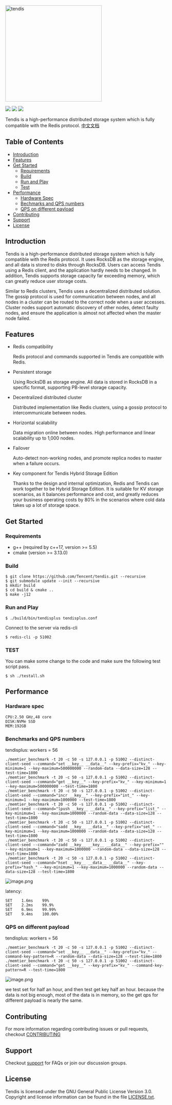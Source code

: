 <img src="pic/tendis.svg" width = "300" alt="tendis"/> 

[![](https://img.shields.io/badge/license-GPLv3-green)](https://github.com/Tencent/Tendis/blob/master/LICENSE.txt) ![](https://img.shields.io/badge/Platform-Linux_x64-orange) [![](https://img.shields.io/badge/PRs-Welcome-orange)](https://github.com/Tencent/Tendis/pulls)

Tendis is a high-performance distributed storage system which is fully compatible with the Redis protocol. [中文文档](http://tendis.cn)

## Table of Contents
- [Introduction](#Introduction)
- [Features](#Features)
- [Get Started](#Get-Started)
  - [Requirements](#Requirements)
  - [Build](#Build)
  - [Run and Play](#Run-and-Play)
  - [Test](#Test)
- [Performance](#Performance)
  - [Hardware Spec](#Hardware-spec)
  - [Bechmarks and QPS numbers](#Bechmarks-and-QPS-numbers)
  - [QPS on different payload](#QPS-on-different-payload)
- [Contributing](#Contributing)
- [Support](#Support)
- [License](#License)
## Introduction

Tendis is a high-performance distributed storage system which is fully compatible with the Redis protocol. It uses RocksDB as the storage engine, and all data is stored to disks through RocksDB. Users can access Tendis using a Redis client, and the application hardly needs to be changed. In addition, Tendis supports storage capacity far exceeding memory, which can greatly reduce user storage costs.

Similar to Redis clusters, Tendis uses a decentralized distributed solution. The gossip protocol is used for communication between nodes, and all nodes in a cluster can be routed to the correct node when a user accesses. Cluster nodes support automatic discovery of other nodes, detect faulty nodes, and ensure the application is almost not affected when the master node failed.

## Features

- Redis compatibility

  Redis protocol and commands supported in Tendis are compatible with Redis.
  
- Persistent storage

  Using RocksDB as storage engine. All data is stored in RocksDB in a specific format, supporting PB-level storage capacity.

- Decentralized distributed cluster

  Distributed implementation like Redis clusters, using a gossip protocol to intercommunicate between nodes.

- Horizontal scalability

  Data migration online between nodes. High performance and linear scalability up to 1,000 nodes.

- Failover

  Auto-detect non-working nodes, and promote replica nodes to master when a failure occurs.

- Key component for Tendis Hybrid Storage Edition

  Thanks to the design and internal optimization, Redis and Tendis can work together to be Hybrid Storage Edition. It is suitable for KV storage scenarios, as it balances performance and cost, and greatly reduces your business operating costs by 80% in the scenarios where cold data takes up a lot of storage space.

## Get Started

### Requirements

* g++ (required by c++17, version >= 5.5)
* cmake (version >= 3.13.0)

### Build

```
$ git clone https://github.com/Tencent/tendis.git --recursive
$ git submodule update --init --recursive
$ mkdir build
$ cd build & cmake ..
$ make -j12
```

### Run and Play
```
$ ./build/bin/tendisplus tendisplus.conf
```
Connect to the server via redis-cli
```
$ redis-cli -p 51002
```

### TEST
You can make some change to the code and make sure the following test  script pass.
```
$ sh ./testall.sh
```

## Performance

### Hardware spec

```
CPU:2.50 GHz,48 core
DISK:NVMe SSD
MEM:192GB
```

### Benchmarks and QPS numbers

tendisplus: workers = 56
```
./memtier_benchmark -t 20 -c 50 -s 127.0.0.1 -p 51002 --distinct-client-seed --command="set __key__ __data__" --key-prefix="kv_" --key-minimum=1 --key-maximum=500000000 --random-data --data-size=128 --test-time=1800
./memtier_benchmark -t 20 -c 50 -s 127.0.0.1 -p 51002 --distinct-client-seed --command="get __key__" --key-prefix="kv_" --key-minimum=1 --key-maximum=500000000 --test-time=1800
./memtier_benchmark -t 20 -c 50 -s 127.0.0.1 -p 51002 --distinct-client-seed --command="incr __key__" --key-prefix="int_" --key-minimum=1 --key-maximum=1000000 --test-time=1800
./memtier_benchmark -t 20 -c 50 -s 127.0.0.1 -p 51002 --distinct-client-seed --command="lpush __key__ __data__" --key-prefix="list_" --key-minimum=1 --key-maximum=1000000 --random-data --data-size=128 --test-time=1800
./memtier_benchmark -t 20 -c 50 -s 127.0.0.1 -p 51002 --distinct-client-seed --command="sadd __key__ __data__" --key-prefix="set_" --key-minimum=1 --key-maximum=1000000 --random-data --data-size=128 --test-time=1800
./memtier_benchmark -t 20 -c 50 -s 127.0.0.1 -p 51002 --distinct-client-seed --command="zadd __key__ __key__ __data__" --key-prefix="" --key-minimum=1 --key-maximum=1000000 --random-data --data-size=128 --test-time=1800
./memtier_benchmark -t 20 -c 50 -s 127.0.0.1 -p 51002 --distinct-client-seed --command="hset __key__ __data__ __data__" --key-prefix="hash_" --key-minimum=1 --key-maximum=1000000 --random-data --data-size=128 --test-time=1800
```
   ![image.png](pic/qps.png)

latency:
```
SET    1.6ms    99%
SET    2.2ms    99.9%
SET    6.9ms    99.99%
SET    9.4ms    100.00%
```

###  QPS on different payload

tendisplus: workers = 56
```
./memtier_benchmark -t 20 -c 50 -s 127.0.0.1 -p 51002 --distinct-client-seed --command="set __key__ __data__" --key-prefix="kv_" --command-key-pattern=R --random-data --data-size=128 --test-time=1800
./memtier_benchmark -t 20 -c 50 -s 127.0.0.1 -p 51002 --distinct-client-seed --command="get __key__" --key-prefix="kv_" --command-key-pattern=R --test-time=1800
```
![image.png](pic/qps_payload.png)

we test set for half an hour, and then test get key half an hour. because the data is not big enough, most of the data is in memory, so the get qps for different payload is nearly the same.

## Contributing

For more information regarding contributing issues or pull requests, checkout [CONTRIBUTING](CONTRIBUTING.md)

## Support

Checkout [support](http://tendis.cn/#/support) for FAQs or join our discussion groups.

## License

Tendis is licensed under the GNU General Public License Version 3.0. Copyright and license information can be found in the file [LICENSE.txt](LICENSE.txt).
